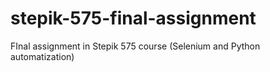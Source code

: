 # stepik-575-final-assignment
FInal assignment in Stepik 575 course (Selenium and Python automatization)
